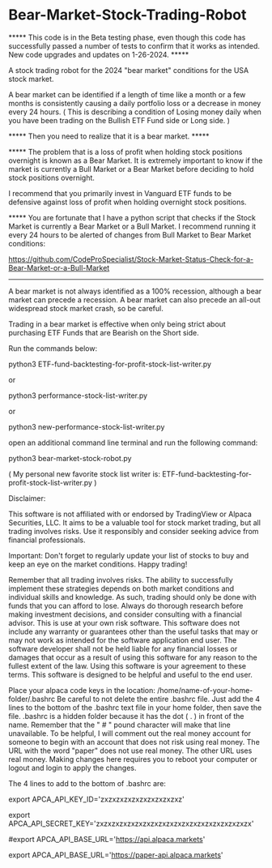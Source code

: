 # Bear-Market-Stock-Trading-Robot

***** This code is in the Beta testing phase, even though this code has successfully passed a number of tests to confirm that it works as intended. 
New code upgrades and updates on 1-26-2024. ***** 

A stock trading robot for the 2024 "bear market" conditions for the USA stock market. 

A bear market can be identified if a length of time like a month or a few months is consistently 
causing a daily portfolio loss or a decrease in money every 24 hours. 
( This is describing a condition of Losing money daily when you have been trading on the Bullish ETF Fund side or Long side. )

***** Then you need to realize that it is a bear market. ***** 

***** The problem that is a loss of profit when holding stock positions overnight is known as a Bear Market. It is extremely important to know if the market is currently a Bull Market or a Bear Market before deciding to hold stock positions overnight.

I recommend that you primarily invest in Vanguard ETF funds to be defensive against loss of profit when holding overnight stock positions. 

***** You are fortunate that I have a python script that checks if the Stock Market is currently a Bear Market or a Bull Market. I recommend running it every 24 hours to be alerted of changes from Bull Market to Bear Market conditions: 

https://github.com/CodeProSpecialist/Stock-Market-Status-Check-for-a-Bear-Market-or-a-Bull-Market

*****

A bear market is not always identified as a 100% recession, although a bear market can precede a recession. 
A bear market can also precede an all-out widespread stock market crash, so be careful. 

Trading in a bear market is effective when only 
being strict about purchasing ETF Funds that are Bearish on the Short side. 

Run the commands below:

python3 ETF-fund-backtesting-for-profit-stock-list-writer.py

or

python3 performance-stock-list-writer.py

or

python3 new-performance-stock-list-writer.py

open an additional command line terminal and run the following command:

python3 bear-market-stock-robot.py 

( My personal new favorite stock list writer is: ETF-fund-backtesting-for-profit-stock-list-writer.py )


Disclaimer:

This software is not affiliated with or endorsed by TradingView or Alpaca Securities, LLC. It aims to be a valuable tool for stock market trading, but all trading involves risks. Use it responsibly and consider seeking advice from financial professionals.

Important: Don't forget to regularly update your list of stocks to buy and keep an eye on the market conditions. Happy trading!

Remember that all trading involves risks. The ability to successfully implement these strategies depends on both market conditions and individual skills and knowledge. As such, trading should only be done with funds that you can afford to lose. Always do thorough research before making investment decisions, and consider consulting with a financial advisor. This is use at your own risk software. This software does not include any warranty or guarantees other than the useful tasks that may or may not work as intended for the software application end user. The software developer shall not be held liable for any financial losses or damages that occur as a result of using this software for any reason to the fullest extent of the law. Using this software is your agreement to these terms. This software is designed to be helpful and useful to the end user.

Place your alpaca code keys in the location: /home/name-of-your-home-folder/.bashrc Be careful to not delete the entire .bashrc file. Just add the 4 lines to the bottom of the .bashrc text file in your home folder, then save the file. .bashrc is a hidden folder because it has the dot ( . ) in front of the name. Remember that the " # " pound character will make that line unavailable. To be helpful, I will comment out the real money account for someone to begin with an account that does not risk using real money. The URL with the word "paper" does not use real money. The other URL uses real money. Making changes here requires you to reboot your computer or logout and login to apply the changes.

The 4 lines to add to the bottom of .bashrc are:

export APCA_API_KEY_ID='zxzxzxzxzxzxzxzxzxzxz'

export APCA_API_SECRET_KEY='zxzxzxzxzxzxzxzxzxzxzxzxzxzxzxzxzxzxzxzx'

#export APCA_API_BASE_URL='https://api.alpaca.markets'

export APCA_API_BASE_URL='https://paper-api.alpaca.markets'
